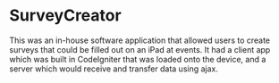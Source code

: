 # SurveyCreator
This was an in-house software application that allowed users to create surveys that could be filled out on an iPad at events.
It had a client app which was built in CodeIgniter that was loaded onto the device, and a server which would receive and transfer data using ajax.
